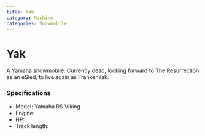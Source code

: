 ```yaml
---
title: Yak
category: Machine
categories: Snowmobile
---
```

# Yak

A Yamaha snowmobile. Currently dead, looking forward to The Resurrection as an eSled, to live again as FrankenYak.

<!-- <img src="https://raw.githubusercontent.com/MeanyLodge/meanylodge.github.com/assets/img/2020-Yak.jpeg" alt="photo of snowmobile" style="width: 50%;" align="right"> -->

### Specifications
- Model: Yamaha RS Viking
- Engine: 
- HP: 
- Track length:

